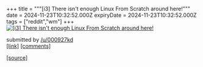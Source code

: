 +++
title = """[i3] There isn't enough Linux From Scratch around here!"""
date = 2024-11-23T10:32:52.000Z
expiryDate = 2024-11-23T10:32:52.000Z
tags = ["reddit","wm"]
+++
[![[i3] There isn't enough Linux From Scratch around here!](https://a.thumbs.redditmedia.com/d2E9vFJvupX34aMLOhoKz48vsgR2Iz1NhIqw5FbZs30.jpg "[i3] There isn't enough Linux From Scratch around here!")](https://www.reddit.com/r/unixporn/comments/1gxwryu/i3_there_isnt_enough_linux_from_scratch_around/)

submitted by [/u/000927kd](https://www.reddit.com/user/000927kd)  
[\[link\]](https://www.reddit.com/gallery/1gxwryu) [\[comments\]](https://www.reddit.com/r/unixporn/comments/1gxwryu/i3_there_isnt_enough_linux_from_scratch_around/)

[[source]](https://www.reddit.com/r/unixporn/comments/1gxwryu/i3_there_isnt_enough_linux_from_scratch_around/)
